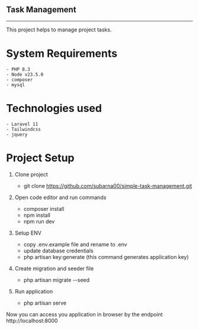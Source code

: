 ## Task Management
------------------------------------------
This project helps to manage project tasks.

# System Requirements
    - PHP 8.3
    - Node v23.5.0
    - composer
    - mysql

# Technologies used
    - Laravel 11
    - Tailwindcss
    - jquery

# Project Setup
1. Clone project
    - git clone https://github.com/subarna00/simple-task-management.git

2. Open code editor and run commands
    - composer install
    - npm install
    - npm run dev

3. Setup ENV
    - copy .env.example file and rename to .env
    - update database credentials
    - php artisan key:generate (this command generates application key)

4. Create migration and seeder file
    - php artisan migrate --seed

5. Run application
    - php artisan serve

Now you can access you application in browser by the endpoint http://localhost:8000
